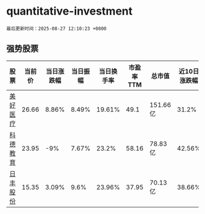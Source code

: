 # quantitative-investment

`最后更新时间：2025-08-27 12:10:23 +0800`

## 强势股票

|股票|当前价|当日涨跌幅|当日振幅|当日换手率|市盈率TTM|总市值|近10日涨跌幅|
|----|----|----|----|----|----|----|----|
|[美好医疗](https://xueqiu.com/S/SZ301363)|26.66|8.86%|8.49%|19.61%|49.1|151.66亿|31.2%|
|[科德教育](https://xueqiu.com/S/SZ300192)|23.95|-9%|7.67%|23.2%|58.16|78.83亿|42.56%|
|[日丰股份](https://xueqiu.com/S/SZ002953)|15.35|3.09%|9.6%|23.96%|37.95|70.13亿|38.66%|
